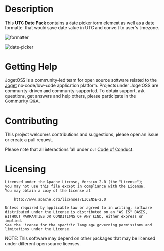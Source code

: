 # Description

This **UTC Date Pack** contains a date picker form element as well as a date formatter that would save date value in UTC and convert to user's timezone.

![formatter](https://github.com/jogetoss/utc-date-pack/assets/70784722/b648eb1c-a4d3-4403-97a8-761afbc8562d)

![date-picker](https://github.com/jogetoss/utc-date-pack/assets/70784722/a6d8c5f5-3c8a-4154-8c40-9256f60c1e28)

# Getting Help

JogetOSS is a community-led team for open source software related to the [Joget](https://www.joget.org) no-code/low-code application platform.
Projects under JogetOSS are community-driven and community-supported.
To obtain support, ask questions, get answers and help others, please participate in the [Community Q&A](https://answers.joget.org/).

# Contributing

This project welcomes contributions and suggestions, please open an issue or create a pull request.

Please note that all interactions fall under our [Code of Conduct](https://github.com/jogetoss/repo-template/blob/main/CODE_OF_CONDUCT.md).

# Licensing

    Licensed under the Apache License, Version 2.0 (the "License");
    you may not use this file except in compliance with the License.
    You may obtain a copy of the License at

        http://www.apache.org/licenses/LICENSE-2.0

    Unless required by applicable law or agreed to in writing, software
    distributed under the License is distributed on an "AS IS" BASIS,
    WITHOUT WARRANTIES OR CONDITIONS OF ANY KIND, either express or implied.
    See the License for the specific language governing permissions and
    limitations under the License.

NOTE: This software may depend on other packages that may be licensed under different open source licenses.
